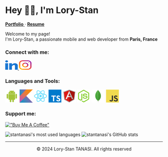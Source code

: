 # Hey 👋🏽, I'm Lory-Stan

<p>
  <a title="Portfolio" href="https://stantanasi.github.io" target="_blank">
    <strong>Portfolio</strong>
  </a>
  ·
  <a title="Resume" href="https://docs.google.com/document/d/1lE_4oHBLQV5tKlT6t3OKqG20fIo8HiGoXfMDn7dER8M" target="_blank">
    <strong>Resume</strong>
  </a>
</p>

Welcome to my page!<br/>
I'm Lory-Stan, a passionate mobile and web developer from **Paris, France**

### Connect with me:

<a href="https://www.linkedin.com/in/lory-stan-tanasi" target="_blank">
  <img width="40" height="30" title="LinkedIn profile" alt="LinkedIn profile" src="./assets/images/linkedin.svg" />
</a>
<a href="https://www.instagram.com/stan.tns" target="_blank">
  <img width="40" height="30" title="Instagram profile" alt="Instagram profile" src="./assets/images/instagram.svg" />
</a>

### Languages and Tools:

<img height="42px" title="Android" alt="Android" src="./assets/images/android.svg" />
<img height="42px" title="Kotlin" alt="Kotlin" src="./assets/images/kotlin.svg" />
<img height="42px" title="React | React Native" alt="React | React Native" src="./assets/images/react.svg" />
<img height="42px" title="Typescript" alt="Typescript" src="./assets/images/typescript.svg" />
<img height="42px" title="Angular" alt="Angular" src="./assets/images/angular.svg" />
<img height="42px" title="Node.js" alt="Node.js" src="./assets/images/nodejs.svg" />
<img height="42px" title="MongoDB" alt="MongoDB" src="./assets/images/mongodb.svg" />
<img height="42px" title="JavaScript" alt="JavaScript" src="./assets/images/javascript.svg" />

### Support me:

[!["Buy Me A Coffee"](https://www.buymeacoffee.com/assets/img/custom_images/orange_img.png)](https://www.buymeacoffee.com/stantanasi)


![stantanasi's most used languages](https://github-readme-stats.vercel.app/api/top-langs/?username=stantanasi&langs_count=8&layout=compact&theme=transparent)
![stantanasi's GitHub stats](https://github-readme-stats.vercel.app/api?username=stantanasi&show_icons=true&theme=transparent)

---

<p align="center">
  © 2024 Lory-Stan TANASI. All rights reserved
</p>